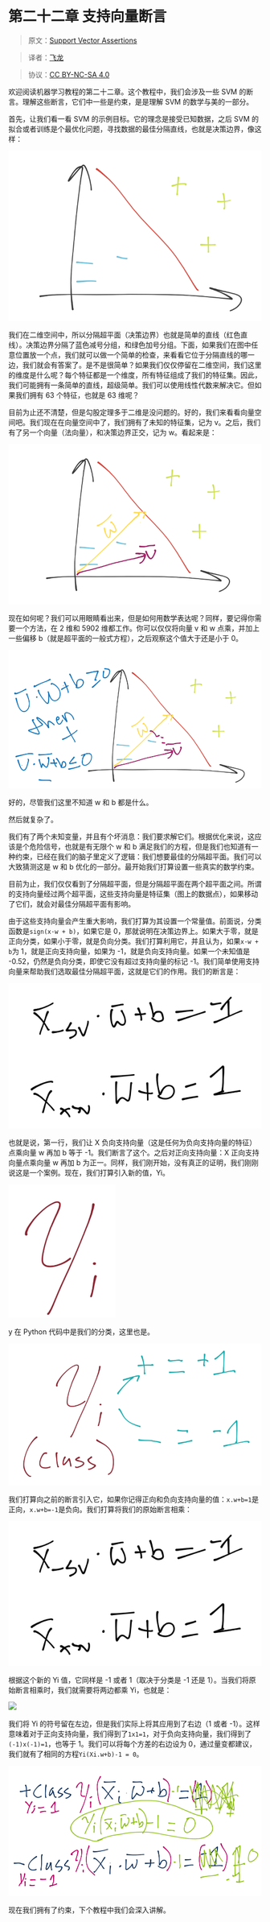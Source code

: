 # 第二十二章 支持向量断言

> 原文：[Support Vector Assertions](https://pythonprogramming.net/support-vector-assertions-machine-learning-tutorial/?completed=/vector-basics-machine-learning-tutorial/)

> 译者：[飞龙](https://github.com/wizardforcel)

> 协议：[CC BY-NC-SA 4.0](http://creativecommons.org/licenses/by-nc-sa/4.0/)

欢迎阅读机器学习教程的第二十二章。这个教程中，我们会涉及一些 SVM 的断言。理解这些断言，它们中一些是约束，是是理解 SVM 的数学与美的一部分。

首先，让我们看一看 SVM 的示例目标。它的理念是接受已知数据，之后 SVM 的拟合或者训练是个最优化问题，寻找数据的最佳分隔直线，也就是决策边界，像这样：

![](img/22-1.png)

我们在二维空间中，所以分隔超平面（决策边界）也就是简单的直线（红色直线）。决策边界分隔了蓝色减号分组，和绿色加号分组。下面，如果我们在图中任意位置放一个点，我们就可以做一个简单的检查，来看看它位于分隔直线的哪一边，我们就会有答案了。是不是很简单？如果我们仅仅停留在二维空间，我们这里的维度是什么呢？每个特征都是一个维度，所有特征组成了我们的特征集。因此，我们可能拥有一条简单的直线，超级简单。我们可以使用线性代数来解决它。但如果我们拥有 63 个特征，也就是 63 维呢？

目前为止还不清楚，但是勾股定理多于二维是没问题的。好的，我们来看看向量空间吧。我们现在在向量空间中了，我们拥有了未知的特征集，记为 v。之后，我们有了另一个向量（法向量），和决策边界正交，记为 w。看起来是：

![](img/22-2.png)

现在如何呢？我们可以用眼睛看出来，但是如何用数学表达呢？同样，要记得你需要一个方法，在 2 维和 5902 维都工作。你可以仅仅将向量 v 和 w 点乘，并加上一些偏移 b（就是超平面的一般式方程），之后观察这个值大于还是小于 0。

![](img/22-3.png)

好的，尽管我们这里不知道 w 和 b 都是什么。

然后就复杂了。

我们有了两个未知变量，并且有个坏消息：我们要求解它们。根据优化来说，这应该是个危险信号，也就是有无限个 w 和 b 满足我们的方程，但是我们也知道有一种约束，已经在我们的脑子里定义了逻辑：我们想要最佳的分隔超平面。我们可以大致猜测这是 w 和 b 优化的一部分。最开始我们打算设置一些真实的数学约束。

目前为止，我们仅仅看到了分隔超平面，但是分隔超平面在两个超平面之间。所谓的支持向量经过两个超平面，这些支持向量是特征集（图上的数据点），如果移动了它们，就会对最佳分隔超平面有影响。

由于这些支持向量会产生重大影响，我们打算为其设置一个常量值。前面说，分类函数是`sign(x·w + b)`，如果它是 0，那就说明在决策边界上。如果大于零，就是正向分类，如果小于零，就是负向分类。我们打算利用它，并且认为，如果`x·w + b`为 1，就是正向支持向量，如果为 -1，就是负向支持向量。如果一个未知值是 -0.52，仍然是负向分类，即使它没有超过支持向量的标记 -1。我们简单使用支持向量来帮助我们选取最佳分隔超平面，这就是它们的作用。我们的断言是：

![](img/22-4.png)

也就是说，第一行，我们让 X 负向支持向量（这是任何为负向支持向量的特征）点乘向量 w 再加 b 等于 -1。我们断言了这个。之后对正向支持向量：X 正向支持向量点乘向量 w 再加 b 为正一。同样，我们刚开始，没有真正的证明，我们刚刚说这是一个案例。现在，我们打算引入新的值，Yi。

![](img/22-5.png)

y 在 Python 代码中是我们的分类，这里也是。

![](img/22-6.png)

我们打算向之前的断言引入它，如果你记得正向和负向支持向量的值：`x.w+b=1`是正向，`x.w+b=-1`是负向。我们打算将我们的原始断言相乘：

![](img/22-7.png)

根据这个新的 Yi 值，它同样是 -1 或者 1（取决于分类是 -1 还是 1）。当我们将原始断言相乘时，我们就需要将两边都乘 Yi，也就是：

![](img/22-8.png)


我们将 Yi 的符号留在左边，但是我们实际上将其应用到了右边（1 或者 -1）。这样意味着对于正向支持向量，我们得到了`1x1=1`，对于负向支持向量，我们得到了`(-1)x(-1)=1`，也等于 1。我们可以将每个方差的右边设为 0，通过量变都建议，我们就有了相同的方程`Yi(Xi.w+b)-1 = 0`。

![](img/22-9.png)

现在我们拥有了约束，下个教程中我们会深入讲解。
